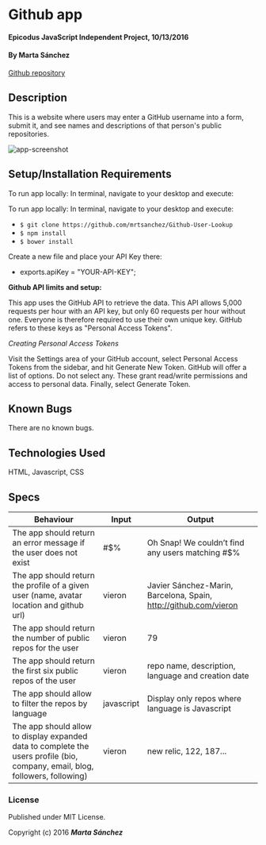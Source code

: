 # Github app

#### Epicodus JavaScript Independent Project, 10/13/2016

#### By **Marta Sánchez**

[Github repository](https://github.com/mrtsanchez/Github-User-Lookup)

## Description

This is a website where users may enter a GitHub username into a form, submit it, and see names and descriptions of that person's public repositories.

![app-screenshot](https://raw.githubusercontent.com/mrtsanchez/Github-User-Lookup/master/img/githubapp-vieron.png)

## Setup/Installation Requirements

To run app locally: In terminal, navigate to your desktop and execute:

To run app locally: In terminal, navigate to your desktop and execute:
  * `$ git clone https://github.com/mrtsanchez/Github-User-Lookup`
  * `$ npm install`
  * `$ bower install`

Create a new file and place your API Key there:

  * exports.apiKey = "YOUR-API-KEY";

**Github API limits and setup:**

This app uses the GitHub API to retrieve the data. This API allows 5,000 requests per hour with an API key, but only 60 requests per hour without one. Everyone is therefore required to use their own unique key. GitHub refers to these keys as "Personal Access Tokens".

*Creating Personal Access Tokens*

Visit the Settings area of your GitHub account, select Personal Access Tokens from the sidebar, and hit Generate New Token. GitHub will offer a list of options. Do not select any. These grant read/write permissions and access to personal data. Finally, select Generate Token.


## Known Bugs

There are no known bugs.

## Technologies Used

HTML, Javascript, CSS

## Specs

| Behaviour  | Input | Output |
| ------------- | ------------- | ------------- |
|The app should return an error message if the user does not exist | #$%  | Oh Snap! We couldn’t find any users matching #$% |
| The app should return the profile of a given user (name, avatar location and github url)  | vieron  | Javier Sánchez-Marin, Barcelona, Spain, http://github.com/vieron  |
| The app should return the number of public repos for the user  | vieron | 79  |
| The app should return the first six public repos of the user  | vieron  | repo name, description, language and creation date  |
| The app should allow to filter the repos by language   | javascript | Display only repos where language is Javascript  |
| The app should allow to display expanded data to complete the users profile (bio, company, email, blog, followers, following)  | vieron  | new relic, 122, 187... |


### License

Published under MIT License.

Copyright (c) 2016 **_Marta Sánchez_**
